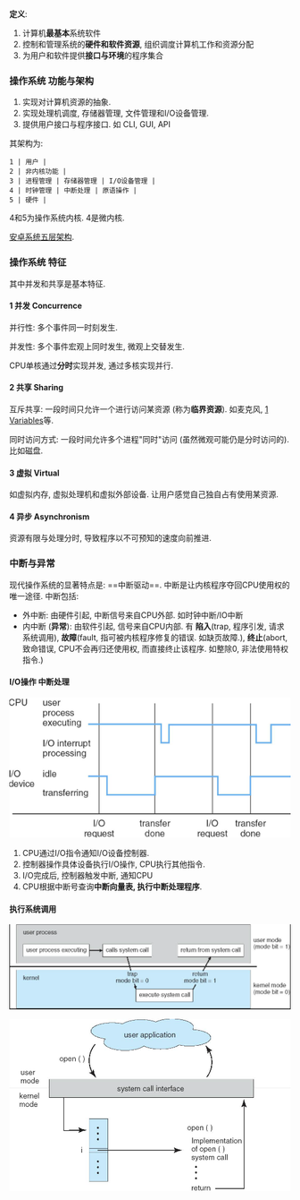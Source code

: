 **定义**:   
1. 计算机**最基本**系统软件
2. 控制和管理系统的**硬件和软件资源**, 组织调度计算机工作和资源分配
3. 为用户和软件提供**接口与环境**的程序集合

### 操作系统 功能与架构

1. 实现对计算机资源的抽象.
2. 实现处理机调度, 存储器管理, 文件管理和I/O设备管理.
3. 提供用户接口与程序接口. 如 CLI, GUI, API

其架构为:

```
1 | 用户 |
2 | 非内核功能 |
3 | 进程管理 | 存储器管理 | I/O设备管理 | 
4 | 时钟管理 | 中断处理 | 原语操作 |
5 | 硬件 |
```

4和5为操作系统内核. 4是微内核.

[安卓系统五层架构](../../attach/Pasted%20image%2020230620164006.png).

### 操作系统 特征
其中并发和共享是基本特征.

#### 1 并发 Concurrence

并行性: 多个事件同一时刻发生.

并发性: 多个事件宏观上同时发生, 微观上交替发生.

CPU单核通过**分时**实现并发, 通过多核实现并行.

#### 2 共享 Sharing

互斥共享: 一段时间只允许一个进行访问某资源 (称为**临界资源**). 如麦克风, [1 Variables](../../Shell/Bash/编程/1%20Variables.md)等.

同时访问方式: 一段时间允许多个进程"同时"访问 (虽然微观可能仍是分时访问的). 比如磁盘.

#### 3 虚拟 Virtual

如虚拟内存, 虚拟处理机和虚拟外部设备. 让用户感觉自己独自占有使用某资源.

#### 4 异步 Asynchronism

资源有限与处理分时, 导致程序以不可预知的速度向前推进.


### 中断与异常

现代操作系统的显著特点是: ==中断驱动==. 中断是让内核程序夺回CPU使用权的唯一途径. 中断包括:  
- 外中断: 由硬件引起, 中断信号来自CPU外部. 如时钟中断/IO中断
- 内中断 (**异常**): 由软件引起, 信号来自CPU内部. 有 **陷入**(trap, 程序引发, 请求系统调用), **故障**(fault, 指可被内核程序修复的错误. 如缺页故障.), **终止**(abort, 致命错误, CPU不会再归还使用权, 而直接终止该程序. 如整除0, 非法使用特权指令.)

#### I/O操作 中断处理

![|400](../../attach/Pasted%20image%2020230618230129.png)

1. CPU通过I/O指令通知I/O设备控制器.
2. 控制器操作具体设备执行I/O操作, CPU执行其他指令.
3. I/O完成后, 控制器触发中断, 通知CPU
4. CPU根据中断号查询**中断向量表, 执行中断处理程序**.

#### 执行系统调用

![|500](../../attach/Pasted%20image%2020230618231116.png)

![400](../../attach/Pasted%20image%2020230618231521.png)

